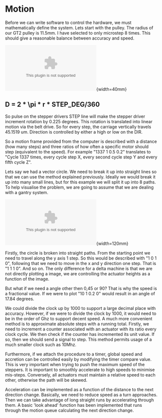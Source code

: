 Motion
=======

Before we can write software to control the hardware, we must mathematically define the system. Lets start with the pulley. The radius of our GT2 pulley is 11.5mm. I have selected to only microstep 8 times. This should give a reasonable balance between accuracy and speed.

![Pulley diagram](radius.eps){width=40mm}

## D = 2 * \pi * r * STEP\_DEG/360 ##

So pulse on the stepper drivers STEP line will make the stepper driver increment rotation by 0.225 degrees. This rotation is translated into linear motion via the belt drive. So for every step, the carriage vertically travels 45.1519 um. Direction is controlled by either a high or low on the DIR.

So a motion frame provided from the computer is described with a distance (how many steps) and three ratios of how often a specific motor should step (equivalent to the speed). For example "1337 1 0.5 0.2" translates to "Cycle 1337 times, every cycle step X, every second cycle step Y and every fifth cycle Z".

Lets say we had a vector circle. We need to break it up into straight lines so that we can use the method explained previously. Ideally we would break it up into many small lines, but for this example we will split it up into 8 paths. To help visualise the problem, we are going to assume that we are dealing with a gantry system.


!['Physical Pixels' ](pixels.eps){width=120mm}

Firstly, the circle is broken into straight paths. From the starting point we need to travel along the y axis 1 step. So this would be described with "1 0 1 0", following that we need to move in the x and y direction one step. That is "1 1 1 0". And so on. The only difference for a delta machine is that we are not directly plotting a image, we are controlling the actuator heights as a function of the image.

But what if we need a angle other then 0,45 or 90? That is why the speed is a fractional value. If we were to plot "10 1 0.2 0" would result in an angle of 17.84 degrees.


We could divide the clock up by 1000 to support a large decimal place with accuracy. However, if we were to divide the clock by 1000, it would need to be in the order of Ghz to support decent speed. A much more convenient method is to approximate absolute steps with a running total. Firstly, we need to increment a counter associated with an actuator with its ratio every clock cycle. We then check if the counter has incremented its unit value. If so, then we should send a signal to step. This method permits usage of a much smaller clock such as 10Mhz.

Furthermore, if we attach the procedure to a timer, global speed and accretion can be controlled easily by modifying the timer compare value. This is very important when trying to push the maximum speed of the steppers. It is important to smoothly accelerate to high speeds to minimise mis-steps. Conversely, all actuators must maintain a relative speed to each other, otherwise the path will be skewed.

Acceleration can be implemented as a function of the distance to the next direction change. Basically, we need to reduce speed as a turn approaches. Then we can take advantage of long straight runs by accelerating through them. A basic 'look ahead' function has been implemented that runs through the motion queue calculating the next direction change.

